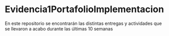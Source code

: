 # Evidencia1PortafolioImplementacion
En este repositorio se encontrarán las distintas entregas y actividades que se llevaron a acabo durante las últimas 10 semanas
